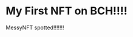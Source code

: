 # My First NFT on BCH!!!!
MessyNFT spotted!!!!!!!
                                                                                                                                                                                                      